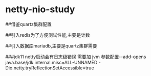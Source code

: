 # netty-nio-study

##借鉴quartz集群配置

##引入redis为了方便测试性能,主要是计数

##引入数据库mariadb,主要是quartz集群需要

###jdk11 netty启动会有日志级错误 需要加 jvm 参数配置--add-opens java.base/jdk.internal.misc=ALL-UNNAMED -Dio.netty.tryReflectionSetAccessible=true
